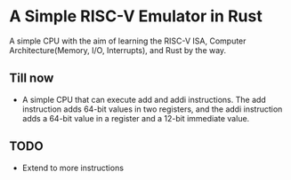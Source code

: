 # A Simple RISC-V Emulator in Rust
A simple CPU with the aim of learning the RISC-V ISA, Computer Architecture(Memory, I/O, Interrupts), and Rust by the way. 

## Till now
 - A simple CPU that can execute add and addi instructions. The add instruction adds 64-bit values in two registers, and the addi instruction adds a 64-bit value in a register and a 12-bit immediate value.

 ## TODO
 - Extend to more instructions